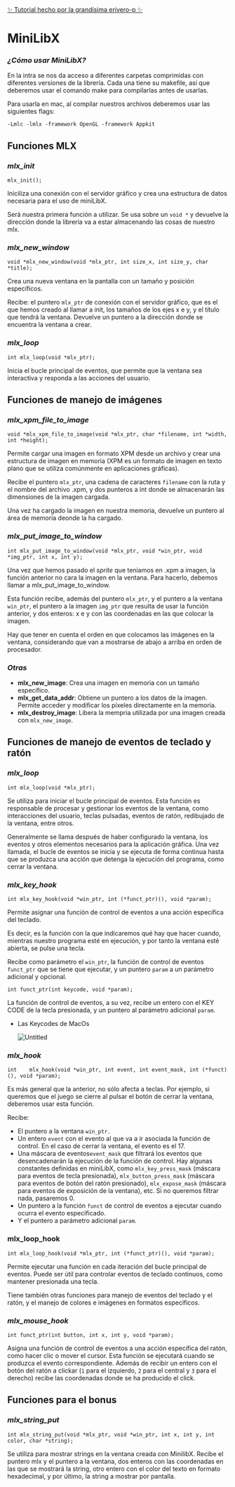<a href="https://github.com/erivero-p/42-Tutorials/blob/master/About%20MiniLibX/Cómo%20y%20para%20qué%20usar%20MiniLibx.md">
✨ Tutorial hecho por la grandísima erivero-p ✨
</a>

# MiniLibX

### *¿Cómo usar MiniLibX?*
En la intra se nos da acceso a diferentes carpetas comprimidas con diferentes versiones de la librería. Cada una tiene su makefile, así que deberemos usar el comando make para compilarlas antes de usarlas.

Para usarla en mac, al compilar nuestros archivos deberemos usar las siguientes flags:

`-Lmlc -lmlx -framework OpenGL -framework Appkit`

## Funciones MLX

### *mlx_init*
`mlx_init();`


Iniciliza una conexión con el servidor gráfico y crea una estructura de datos necesaria para el uso de miniLibX.

Será nuestra primera función a utilizar. Se usa sobre un `void *` y devuelve la dirección donde la librería va a estar almacenando las cosas de nuestro mlx.

### *mlx_new_window*
`void *mlx_new_window(void *mlx_ptr, int size_x, int size_y, char *title);`

Crea una nueva ventana en la pantalla con un tamaño y posición específicos.

Recibe: el puntero `mlx_ptr` de conexión con el servidor gráfico, que es el que hemos creado al llamar a init, los tamaños de los ejes x e y, y el título que tendrá la ventana. Devuelve un puntero a la dirección donde se encuentra la ventana a crear.

### *mlx_loop*
`int mlx_loop(void *mlx_ptr);`

Inicia el bucle principal de eventos, que permite que la ventana sea interactiva y responda a las acciones del usuario.

## Funciones de manejo de imágenes

### *mlx_xpm_file_to_image*
`void *mlx_xpm_file_to_image(void *mlx_ptr, char *filename, int *width, int *height);`

Permite cargar una imagen en formato XPM desde un archivo y crear una estructura de imagen en memoria (XPM es un formato de imagen en texto plano que se utiliza comúnmente en aplicaciones gráficas). 

Recibe el puntero `mlx_ptr`, una cadena de caracteres `filename` con la ruta y el nombre del archivo .xpm, y dos punteros a int donde se almacenarán las dimensiones de la imagen cargada.

Una vez ha cargado la imagen en nuestra memoria, devuelve un puntero al área de memoria deonde la ha cargado.

### *mlx_put_image_to_window*
`int mlx_put_image_to_window(void *mlx_ptr, void *win_ptr, void *img_ptr, int x, int y);`

Una vez que hemos pasado el *sprite* que teníamos en .xpm a imagen, la función anterior no cara la imagen en la ventana. Para hacerlo, debemos llamar a mlx_put_image_to_window.

Esta función recibe, además del puntero `mlx_ptr`, y el puntero a la ventana `win_ptr`, el puntero a la imagen `img_ptr` que resulta de usar la función anterior, y dos enteros: x e y con las coordenadas en las que colocar la imagen.

Hay que tener en cuenta el orden en que colocamos las imágenes en la ventana, considerando que van a mostrarse de abajo a arriba en orden de procesador.

### *Otras*
- **mlx_new_image**: Crea una imagen en memoria con un tamaño específico.
- **mlx_get_data_addr**: Obtiene un puntero a los datos de la imagen. Permite acceder y modificar los píxeles directamente en la memoria.
- **mlx_destroy_image**: Libera la mempria utilizada por una imagen creada con `mlx_new_image`.

## Funciones de manejo de eventos de teclado y ratón

### *mlx_loop*
`int mlx_loop(void *mlx_ptr);`

Se utiliza para iniciar el bucle principal de eventos. Esta función es responsable de procesar y gestionar los eventos de la ventana, como interacciones del usuario, teclas pulsadas, eventos de ratón, redibujado de la ventana, entre otros.

Generalmente se llama después de haber configurado la ventana, los eventos y otros elementos necesarios para la aplicación gráfica. Una vez llamada, el bucle de eventos se inicia y se ejecuta de forma continua hasta que se produzca una acción que detenga la ejecución del programa, como cerrar la ventana.

### *mlx_key_hook*
`int mlx_key_hook(void *win_ptr, int (*funct_ptr)(), void *param);`

Permite asignar una función de control de eventos a una acción específica del teclado.

Es decir, es la función con la que indicaremos qué hay que hacer cuando, mientras nuestro programa esté en ejecución, y por tanto la ventana esté abierta, se pulse una tecla.

Recibe como parámetro el `win_ptr`, la función de control de eventos `funct_ptr` que se tiene que ejecutar, y un puntero `param` a un parámetro adicional y opcional.

`int funct_ptr(int keycode, void *param);`

La función de control de eventos, a su vez, recibe un entero con el KEY CODE de la tecla presionada, y un puntero al parámetro adicional `param`.

- Las Keycodes de MacOs

    ![Untitled](https://eastmanreference.com/img/complete-list-of-applescript-key-codes-t.png)

### *mlx_hook*

`int	mlx_hook(void *win_ptr, int event, int event_mask, int (*funct)(), void *param);`

Es más general que la anterior, no sólo afecta a teclas. Por ejemplo, si queremos que el juego se cierre al pulsar el botón de cerrar la ventana, deberemos usar esta función.

Recibe: 

- El puntero a la ventana `win_ptr.`
- Un entero `event` con el evento al que va a ir asociada la función de control. En el caso de cerrar la ventana, el evento es el 17.
- Una máscara de eventos`event_mask` que filtrará los eventos que desencadenarán la ejecución de la función de control. Hay algunas constantes definidas en miniLibX, como `mlx_key_press_mask` (máscara para eventos de tecla presionada), `mlx_button_press_mask` (máscara para eventos de botón del ratón presionado), `mlx_expose_mask` (máscara para eventos de exposición de la ventana), etc. Si no queremos filtrar nada, pasaremos 0.
- Un puntero a la función `funct` de control de eventos a ejecutar cuando ocurra el evento especificado.
- Y el puntero a parámetro adicional `param`.

### **mlx_loop_hook**

`int mlx_loop_hook(void *mlx_ptr, int (*funct_ptr)(), void *param);`

Permite ejecutar una función en cada iteración del bucle principal de eventos. Puede ser útil para controlar eventos de teclado continuos, como mantener presionada una tecla.

Tiene también otras funciones para manejo de eventos del teclado y el ratón, y el manejo de colores e imágenes en formatos específicos.

### *mlx_mouse_hook*

`int funct_ptr(int button, int x, int y, void *param);`

Asigna una función de control de eventos a una acción específica del ratón, como hacer clic o mover el cursor. Esta función se ejecutará cuando se produzca el evento correspondiente. Además de recibir un entero con el botón del ratón a clickar (`1` para el izquierdo, `2` para el central y `3` para el derecho) recibe las coordenadas donde se ha producido el click.

## Funciones para el bonus

### *mlx_string_put*

`int mlx_string_put(void *mlx_ptr, void *win_ptr, int x, int y, int color, char *string);`

Se utiliza para mostrar strings en la ventana creada con MinilibX.
Recibe el puntero mlx y el puntero a la ventana, dos enteros con las coordenadas en las que se mostrará la string, otro entero con el color del texto en formato hexadecimal, y por último, la string a mostrar por pantalla.






